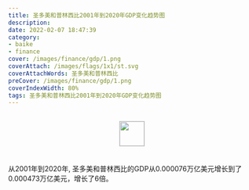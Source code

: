 ```yaml
---
title: 圣多美和普林西比2001年到2020年GDP变化趋势图
description: 
date: 2022-02-07 18:47:39
category:
- baike
- finance
cover: /images/finance/gdp/1.png
coverAttach: /images/flags/1x1/st.svg
coverAttachWords: 圣多美和普林西比
preCover: /images/finance/gdp/1.png
coverIndexWidth: 80%
tags: 圣多美和普林西比2001年到2020年GDP变化趋势图
---
```




<script src="/assets/js/charts/chart.js"></script>

<div style="text-align: center; margin: 30px 0; ">
    <img src="/images/flags/1x1/st.svg" style="width: 50px; border: 1px solid #cccccc; ">
</div>

<div style="width: 98%; margin: 0 0 35px 0; ">
    <canvas id="myChart"></canvas>
</div>

<div>
<p class="paragraph">从2001年到2020年, 圣多美和普林西比的GDP从0.000076万亿美元增长到了0.000473万亿美元，增长了6倍。</p>
</div>

<script>

    const dataGdp = {
        labels: [2001, 2002, 2003, 2004, 2005, 2006, 2007, 2008, 2009, 2010, 2011, 2012, 2013, 2014, 2015, 2016, 2017, 2018, 2019, 2020],
        datasets: [{
            label: '(万亿美元)  •  即刻编程  •  cn.hongkezhang.com',
            backgroundColor: 'rgb(0 0 128)',
            borderColor: 'rgb(0 0 128)',
            data: [0.000076, 0.000085, 0.000102, 0.000115, 0.000136, 0.000143, 0.000149, 0.000188, 0.000188, 0.000197, 0.000231, 0.000251, 0.000301, 0.000347, 0.000316, 0.000345, 0.000376, 0.000412, 0.000427, 0.000473],
            barPercentage: 0.3
        }]
    };

    const config = {
        type: 'line',
        data: dataGdp,
        options: {
            series: [
                {
                    barWidth: '20%'
                }
            ]
        }
    };

    const myChart = new Chart(
        document.getElementById('myChart'),
        config
    );
</script>
